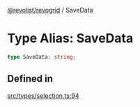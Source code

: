 [@revolist/revogrid](README.md) / SaveData

# Type Alias: SaveData

```ts
type SaveData: string;
```

## Defined in

[src/types/selection.ts:94](https://github.com/revolist/revogrid/blob/a649ddca5a4a20f5f68ee92610066873d77a049a/src/types/selection.ts#L94)
